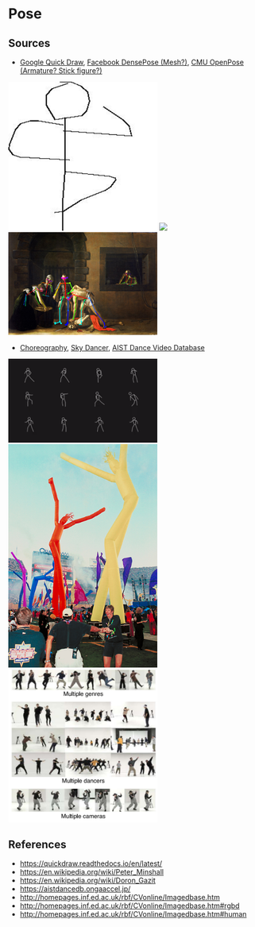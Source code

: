 # Pose

## Sources

* [Google Quick Draw](https://github.com/googlecreativelab/quickdraw-dataset), [Facebook DensePose (Mesh?)](https://github.com/facebookresearch/DensePose), [CMU OpenPose (Armature? Stick figure?)](https://github.com/CMU-Perceptual-Computing-Lab/openpose)

<p float="left">
	<img src="./pix/my_yoga_6.jpg" width=300 />
	<img src="./pix/dense_pose.png" width=300 />
	<img src="./pix/open_pose.png" width=300 />
</p>

* [Choreography](https://experiments.withgoogle.com/living-archive-wayne-mcgregor), [Sky Dancer](https://en.wikipedia.org/wiki/Tube_man
), [AIST Dance Video Database](https://aistdancedb.ongaaccel.jp/)

<p float="left">
	<img src="./pix/choreography.png" width=300 />
	<img src="./pix/sky_dancer.jpg" width=300 />
	<img src="./pix/aist_dance.png" width=300 />
</p>

## References
* https://quickdraw.readthedocs.io/en/latest/
* https://en.wikipedia.org/wiki/Peter_Minshall
* https://en.wikipedia.org/wiki/Doron_Gazit
* https://aistdancedb.ongaaccel.jp/
* http://homepages.inf.ed.ac.uk/rbf/CVonline/Imagedbase.htm
* http://homepages.inf.ed.ac.uk/rbf/CVonline/Imagedbase.htm#rgbd
* http://homepages.inf.ed.ac.uk/rbf/CVonline/Imagedbase.htm#human
